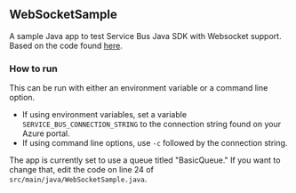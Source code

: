 ## WebSocketSample

A sample Java app to test Service Bus Java SDK with Websocket support. 
Based on the code found 
[here](https://github.com/Azure/azure-service-bus/tree/master/samples/Java/azure-servicebus/QueuesGettingStarted).

### How to run

This can be run with either an environment variable or a command line 
option.

* If using environment variables, set a variable 
`SERVICE_BUS_CONNECTION_STRING` to the connection string found on your
Azure portal.
* If using command line options, use `-c` followed by the connection string.

The app is currently set to use a queue titled "BasicQueue." If you want to
change that, edit the code on line 24 of `src/main/java/WebSocketSample.java`.